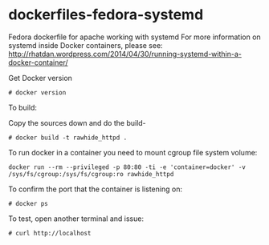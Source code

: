 dockerfiles-fedora-systemd
========================

Fedora dockerfile for apache working with systemd
For more information on systemd inside Docker containers, please see:
http://rhatdan.wordpress.com/2014/04/30/running-systemd-within-a-docker-container/

Get Docker version

```
# docker version
```

To build:

Copy the sources down and do the build-

```
# docker build -t rawhide_httpd .
```

To run docker in a container you need to mount cgroup file system volume:

```
docker run --rm --privileged -p 80:80 -ti -e 'container=docker' -v /sys/fs/cgroup:/sys/fs/cgroup:ro rawhide_httpd

```

To confirm the port that the container is listening on:

```
# docker ps
```

To test, open another terminal and issue:

```
# curl http://localhost

